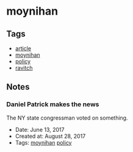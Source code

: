 # moynihan
## Tags
- [article](article.md)
- [moynihan](moynihan.md)
- [policy](policy.md)
- [ravitch](ravitch.md)
## Notes
### Daniel Patrick makes the news

The NY state congressman voted on something.
- Date: June 13, 2017
- Created at: August 28, 2017
- Tags: [moynihan](moynihan.md) [policy](policy.md)
